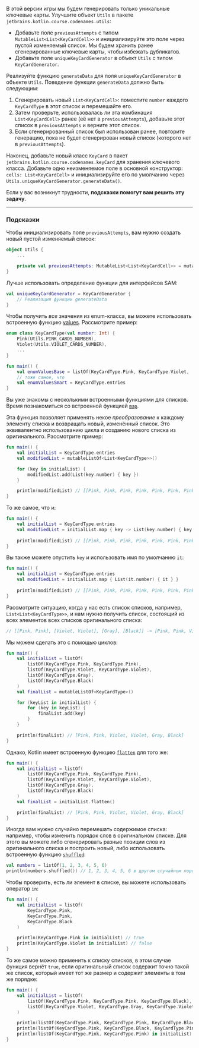 В этой версии игры мы будем генерировать только уникальные ключевые карты. Улучшите объект `Utils` в пакете `jetbrains.kotlin.course.codenames.utils`:

- Добавьте поле `previousAttempts` с типом `MutableList<List<KeyCardCell>>` и инициализируйте это поле через пустой изменяемый список. Мы будем хранить ранее сгенерированные ключевые карты, чтобы избежать дубликатов.
- Добавьте поле `uniqueKeyCardGenerator` в объект `Utils` с типом `KeyCardGenerator`.

Реализуйте функцию `generateData` для поля `uniqueKeyCardGenerator` в объекте `Utils`. Поведение функции `generateData` должно быть следующим:
1) Сгенерировать новый `List<KeyCardCell>`: поместите `number` каждого `KeyCardType` в этот список и перемешайте его.
2) Затем проверьте, использовалась ли эта комбинация `List<KeyCardCell>` ранее (её нет в `previousAttempts`), добавьте этот список в `previousAttempts` и верните этот список.
3) Если сгенерированный список был использован ранее, повторите генерацию, пока не будет сгенерирован новый список (которого нет в `previousAttempts`).

Наконец, добавьте новый класс `KeyCard` в пакет `jetbrains.kotlin.course.codenames.keyCard` для хранения ключевого класса. Добавьте одно неизменяемое поле в основной конструктор: `cells: List<KeyCardCell>` и инициализируйте его по умолчанию через `Utils.uniqueKeyCardGenerator.generateData()`.

Если у вас возникнут трудности, **подсказки помогут вам решить эту задачу**.

----

### Подсказки

<div class="hint" title="Click me to learn about initializing an empty mutable list">

Чтобы инициализировать поле `previousAttempts`, вам нужно создать новый пустой изменяемый список:
```kotlin
object Utils {
    ...

    private val previousAttempts: MutableList<List<KeyCardCell>> = mutableListOf()
}
```
</div>

<div class="hint" title="Click me to learn about defining a function for SAM interfaces">

Лучше использовать определение функции для интерфейсов SAM:
```kotlin
val uniqueKeyCardGenerator = KeyCardGenerator {
    // Реализация функции generateData
}
```
</div>

<div class="hint" title="Click me to learn how to get all values from an enum class">

Чтобы получить _все_ значения из enum-класса, вы можете использовать встроенную функцию [values](https://kotlinlang.org/docs/enum-classes.html#working-with-enum-constants). Рассмотрите пример:

```kotlin
enum class KeyCardType(val number: Int) {
    Pink(Utils.PINK_CARDS_NUMBER),
    Violet(Utils.VIOLET_CARDS_NUMBER),
    ...
}

fun main() {
    val enumValuesBase = listOf(KeyCardType.Pink, KeyCardType.Violet, ...)
    // тоже самое, что
    val enumValuesSmart = KeyCardType.entries
}
```
</div>

<div class="hint" title="Click me to learn about the `map` built-in function">

Вы уже знакомы с несколькими встроенными функциями для списков. 
Время познакомиться со встроенной функцией [`map`](https://kotlinlang.org/api/latest/jvm/stdlib/kotlin.collections/map.html).

Эта функция позволяет применять некое _преобразование_ к каждому элементу списка и возвращать новый, изменённый список. 
Это эквивалентно использованию цикла и созданию нового списка из оригинального. Рассмотрите пример:

```kotlin
fun main() {
    val initialList = KeyCardType.entries
    val modifiedList = mutableListOf<List<KeyCardType>>()

    for (key in initialList) {
        modifiedList.add(List(key.number) { key })
    }

    println(modifiedList) // [[Pink, Pink, Pink, Pink, Pink, Pink, Pink, Pink], [Violet, Violet, Violet, Violet, Violet, Violet, Violet, Violet, Violet], [Gray, Gray, Gray, Gray, Gray, Gray, Gray], [Black]]
}
```

То же самое, что и:

```kotlin
fun main() {
    val initialList = KeyCardType.entries
    val modifiedList = initialList.map { key -> List(key.number) { key } }
    
    println(modifiedList) // [[Pink, Pink, Pink, Pink, Pink, Pink, Pink, Pink], [Violet, Violet, Violet, Violet, Violet, Violet, Violet, Violet, Violet], [Gray, Gray, Gray, Gray, Gray, Gray, Gray], [Black]]
}
```

Вы также можете опустить `key` и использовать имя по умолчанию `it`:
```kotlin
fun main() {
    val initialList = KeyCardType.entries
    val modifiedList = initialList.map { List(it.number) { it } }
    
    println(modifiedList) // [[Pink, Pink, Pink, Pink, Pink, Pink, Pink, Pink], [Violet, Violet, Violet, Violet, Violet, Violet, Violet, Violet, Violet], [Gray, Gray, Gray, Gray, Gray, Gray, Gray], [Black]]
}
```
</div>

<div class="hint" title="Click me to learn how to flatten a list of lists into a single list">

Рассмотрите ситуацию, когда у нас есть список списков, например, `List<List<KeyCardType>>`, 
и нам нужно получить список, состоящий из всех элементов всех списков оригинального списка:
```kotlin
// [[Pink, Pink], [Violet, Violet], [Gray], [Black]] -> [Pink, Pink, Violet, Violet, Gray, Black]
```

Мы можем сделать это с помощью циклов:
```kotlin
fun main() {
    val initialList = listOf(
        listOf(KeyCardType.Pink, KeyCardType.Pink),
        listOf(KeyCardType.Violet, KeyCardType.Violet),
        listOf(KeyCardType.Gray),
        listOf(KeyCardType.Black)
    )
    val finalList = mutableListOf<KeyCardType>()

    for (keyList in initialList) {
        for (key in keyList) {
            finalList.add(key)
        }
    }

    println(finalList) // [Pink, Pink, Violet, Violet, Gray, Black]
}
```

Однако, Kotlin имеет встроенную функцию [`flatten`](https://kotlinlang.org/api/latest/jvm/stdlib/kotlin.collections/flatten.html) для того же:
```kotlin
fun main() {
    val initialList = listOf(
        listOf(KeyCardType.Pink, KeyCardType.Pink),
        listOf(KeyCardType.Violet, KeyCardType.Violet),
        listOf(KeyCardType.Gray),
        listOf(KeyCardType.Black)
    )
    val finalList = initialList.flatten()

    println(finalList) // [Pink, Pink, Violet, Violet, Gray, Black]
}
```
</div>

<div class="hint" title="Click me to learn about the `shuffled` built-in function">

Иногда вам нужно случайно перемешать содержимое списка: например,
чтобы изменить порядок слов в оригинальном списке.
Для этого вы можете либо сгенерировать разные позиции слов из оригинального списка и построить новый,
либо использовать встроенную функцию [`shuffled`](https://kotlinlang.org/api/latest/jvm/stdlib/kotlin.collections/shuffled.html):

  ```kotlin
  val numbers = listOf(1, 2, 3, 4, 5, 6)
  println(numbers.shuffled()) // 1, 2, 3, 4, 5, 6 в другом случайном порядке
  ```
</div>

<div class="hint" title="Click me to learn how to check if an element is in a list">

Чтобы проверить, есть ли элемент в списке, вы можете использовать оператор `in`:
```kotlin
fun main() {
    val initialList = listOf(
        KeyCardType.Pink,
        KeyCardType.Pink,
        KeyCardType.Black
    )

    println(KeyCardType.Pink in initialList) // true
    println(KeyCardType.Violet in initialList) // false
}
```

То же самое можно применить к списку списков, в этом случае функция вернёт `true`, если оригинальный список содержит 
точно такой же список, который имеет тот же размер и содержит элементы в том же порядке:

```kotlin
fun main() {
    val initialList = listOf(
        listOf(KeyCardType.Pink, KeyCardType.Pink, KeyCardType.Black),
        listOf(KeyCardType.Violet, KeyCardType.Gray, KeyCardType.Violet)
    )

    println(listOf(KeyCardType.Pink, KeyCardType.Pink, KeyCardType.Black) in initialList) // true
    println(listOf(KeyCardType.Pink, KeyCardType.Black, KeyCardType.Pink) in initialList) // false из-за разного порядка
    println(listOf(KeyCardType.Pink, KeyCardType.Pink) in initialList) // false
}
```
</div>